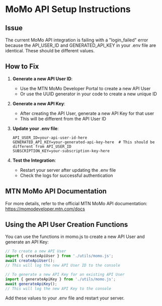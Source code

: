 # MoMo API Setup Instructions

## Issue
The current MoMo API integration is failing with a "login_failed" error because the API_USER_ID and GENERATED_API_KEY in your .env file are identical. These should be different values.

## How to Fix

1. **Generate a new API User ID**:
   - Use the MTN MoMo Developer Portal to create a new API User
   - Or use the UUID generator in your code to create a new unique ID

2. **Generate a new API Key**:
   - After creating the API User, generate a new API Key for that user
   - This will be different from the API User ID

3. **Update your .env file**:
   ```
   API_USER_ID=your-api-user-id-here
   GENERATED_API_KEY=your-generated-api-key-here  # This should be different from API_USER_ID
   SUBSCRIPTION_KEY=your-subscription-key-here
   ```

4. **Test the Integration**:
   - Restart your server after updating the .env file
   - Check the logs for successful authentication

## MTN MoMo API Documentation
For more details, refer to the official MTN MoMo API documentation:
https://momodeveloper.mtn.com/docs

## Using the API User Creation Functions
You can use the functions in momo.js to create a new API User and generate an API Key:

```javascript
// To create a new API User
import { createApiUser } from './utils/momo.js';
await createApiUser();
// This will log the new API User ID to the console

// To generate a new API Key for an existing API User
import { generateApiKey } from './utils/momo.js';
await generateApiKey();
// This will log the new API Key to the console
```

Add these values to your .env file and restart your server.
